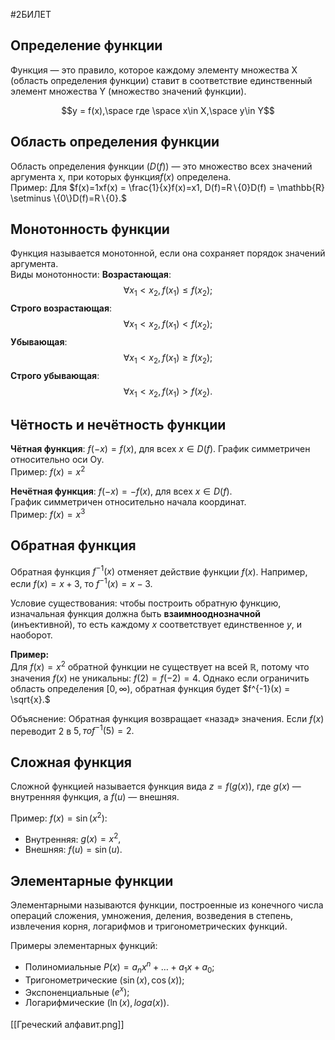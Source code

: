 #2БИЛЕТ
##  Определение функции
Функция — это правило, которое каждому элементу множества X (область определения функции) ставит в соответствие единственный элемент множества Y (множество значений функции).

$$y = f(x),\space где  \space x\in X,\space y\in Y$$
##  Область определения функции
Область определения функции  $(D(f))$ — это множество всех значений аргумента x, при которых функция$f(x)$ определена.  
Пример: Для $f(x)=1xf(x) = \frac{1}{x}f(x)=x1​, D(f)=R∖{0}D(f) = \mathbb{R} \setminus \{0\}D(f)=R∖{0}.$

##  Монотонность функции
Функция называется монотонной, если она сохраняет порядок значений аргумента.  
Виды монотонности:
 **Возрастающая**:
$$\forall x_1 < x_2, f(x_1) \leq f(x_2);$$
 **Строго возрастающая**:$$ \forall x_1 < x_2, f(x_1) < f(x_2);$$
**Убывающая**:$$ \forall x_1 < x_2, f(x_1) \geq f(x_2);$$
**Строго убывающая**: $$\forall x_1 < x_2, f(x_1) > f(x_2).$$
##  Чётность и нечётность функции
 **Чётная функция**: $f(−x)=f(x),$ для всех $x \in D(f).$
График симметричен относительно оси Oy.  
Пример: $f(x) = x^2$

 **Нечётная функция**: $f(-x) = -f(x),$ для всех  $x \in D(f).$  
График симметричен относительно начала координат.  
Пример: $f(x) = x^3$

## Обратная функция
Обратная функция $f^{-1}(x)$ отменяет действие функции $f(x)$. Например, если $f(x)=x+3$, то $f^{-1}(x) = x - 3.$

Условие существования: чтобы построить обратную функцию, изначальная функция должна быть **взаимнооднозначной** (инъективной), то есть каждому $x$ соответствует единственное $y$, и наоборот.

**Пример:**  
Для $f(x) = x^2$ обратной функции не существует на всей $\mathbb{R}$, потому что значения $f(x)$ не уникальны: $f(2) = f(-2) = 4$. Однако если ограничить область определения $[0, \infty),$ обратная функция будет $f^{-1}(x) = \sqrt{x}.$

Объяснение: Обратная функция возвращает «назад» значения. Если $f(x)$ переводит 2 в $5, то f^{-1}(5) = 2.$

##  Cложная функция
Сложной функцией называется функция вида $z=f(g(x)),$ где $g(x)$ — внутренняя функция, а $f(u)$ — внешняя.

Пример: $f(x) = \sin(x^2):$

- Внутренняя: $g(x) = x^2,$
- Внешняя: $f(u) = \sin(u).$
##  Элементарные функции
Элементарными называются функции, построенные из конечного числа операций сложения, умножения, деления, возведения в степень, извлечения корня, логарифмов и тригонометрических функций.

Примеры элементарных функций:

- Полиномиальные $P(x) = a_n x^n + \dots + a_1 x + a_0;$
- Тригонометрические $(\sin(x), \cos(x));$
- Экспоненциальные $(e^x);$
- Логарифмические $(\ln⁡(x),log_⁡a(x)).$

[[Греческий алфавит.png]]